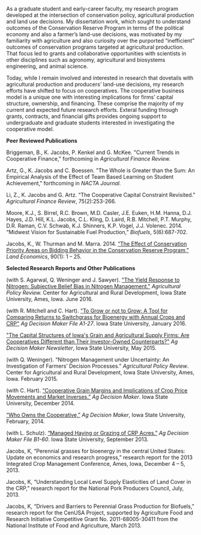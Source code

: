 As a graduate student and early-career faculty, my research program developed at the intersection of conservation policy, agricultural production and land use decisions. My dissertation work, which sought to understand outcomes of the Conservation Reserve Program in terms of the political economy and also a farmer’s land-use decisions, was motivated by my familiarity with agriculture and also curiosity over the purported “inefficient” outcomes of conservation programs targeted at agricultural production. That focus led to grants and collaborative opportunities with scientists in other disciplines such as agronomy, agricultural and biosystems engineering, and animal science.

Today, while I remain involved and interested in research that dovetails with agricultural production and producers’ land-use decisions, my research efforts have shifted to focus on cooperatives. The cooperative business model is a unique one with interesting implications for firms’ capital structure, ownership, and financing. These comprise the majority of my current and expected future research efforts.  Exteral funding through grants, contracts, and financial gifts provides ongoing support to undergraduate and graduate students interested in investigating the cooperative model.



**Peer Reviewed Publications**

Briggeman, B., K. Jacobs, P. Kenkel and G. McKee. "Current Trends in Cooperative Finance," forthcoming in *Agricultural Finance Review.*

Artz, G., K. Jacobs and C. Boessen. "The Whole is Greater than the Sum: An Empirical Analysis of the Effect of Team Based Learning on Student Achievement," forthcoming in *NACTA Journal.*

Li, Z., K. Jacobs and G. Artz. “The Cooperative Capital Constraint Revisited.” *Agricultural Finance Review*, 75(2):253-266.

Moore, K.J., S. Birrel, R.C. Brown, M.D. Casler, J.E. Euken, H.M. Hanna, D.J. Hayes, J.D. Hill, K.L. Jacobs, C.L. Kling, D. Laird, R.B. Mitchell, P.T. Murphy, D.R. Raman, C.V. Schwab, K.J. Shinners, K.P. Vogel, J.J. Volenec. 2014.  “Midwest Vision for Sustainable Fuel Production,” *Biofuels*, 5(6):687-702.

Jacobs, K., W. Thurman and M. Marra. 2014. <a href="https://iastate.box.com/s/k7aiq2pntsucrriibkit3yy0x3eik9d1" target="_blank">“The Effect of Conservation Priority Areas on Bidding Behavior in the Conservation Reserve Program,”</a> *Land Economics*, 90(1): 1 – 25.

**Selected Research Reports and Other Publications**

(with S. Agarwal, Q. Weninger and J. Sawyer). <a href="http://www.card.iastate.edu/ag_policy_review/display.aspx?id=49" target="_blank">"The Yield Response to Nitrogen: Subjective Belief Bias in Nitrogen Management."</a> *Agricultural Policy Review.* Center for Agricultural and Rural Development, Iowa State University, Ames, Iowa. June 2016.

(with R. Mitchell and C. Hart). <a href="https://www.extension.iastate.edu/agdm/crops/html/a1-27.html" target="_blank">"To Grow or not to Grow: A Tool for Comparing Returns to Switchgrass for Bioenergy with Annual Crops and CRP"</a> *Ag Decision Maker File A1-27*. Iowa State University, January 2016.

<a href="https://www.extension.iastate.edu/agdm/articles/others/JacMay15.html" target="_blank">"The Capital Structures of Iowa's Grain and Agricultural Supply Firms: Are Cooperatives Different than Their Investor-Owned Counterparts?"</a> *Ag Decision Maker Newsletter*, Iowa State University, May 2015.

(with Q. Weninger). “Nitrogen Management under Uncertainty: An Investigation of Farmers’ Decision Processes.” *Agricultural Policy Review*. Center for Agricultural and Rural Development, Iowa State University, Ames, Iowa. February 2015.

(with C. Hart). <a href="http://www.extension.iastate.edu/agdm/articles/others/JacDec14.html" target="_blank">“Cooperative Grain Margins and Implications of Crop Price Movements and Market Inverses.”</a> *Ag Decision Maker*. Iowa State University, December 2014.

<a href="http://www.extension.iastate.edu/agdm/articles/others/JacFeb14.html" target="_blank"> “Who Owns the Cooperative,”</a> *Ag Decision Maker*, Iowa State University, February, 2014.

(with L. Schulz). <a href="http://www.extension.iastate.edu/agdm/livestock/html/b1-60.html" target="_blank">“Managed Haying or Grazing of CRP Acres.”</a> *Ag Decision Maker File B1-60*. Iowa State University, September 2013.

Jacobs, K, “Perennial grasses for bioenergy in the central United States: Update on economics and research progress,” research report for the 2013 Integrated Crop Management Conference, Ames, Iowa, December 4 – 5, 2013.

Jacobs, K, “Understanding Local Level Supply Elasticities of Land Cover in the CRP,” research report for the National Pork Producers Council, July, 2013.

Jacobs, K, “Drivers and Barriers to Perennial Grass Production for Biofuels,” research report for the CenUSA Project, supported by Agriculture Food and Research Initiative Competitive Grant No. 2011-68005-30411 from the National Institute of Food and Agriculture, March 2013.
